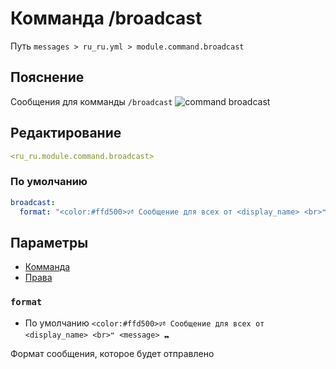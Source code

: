 # Комманда /broadcast
Путь `messages > ru_ru.yml > module.command.broadcast`

## Пояснение
Сообщения для комманды `/broadcast`
![command broadcast](/commandbroadcast.png)

## Редактирование
```yaml
<ru_ru.module.command.broadcast>
```

### По умолчанию
```yaml
broadcast:
  format: "<color:#ffd500>🕫 Сообщение для всех от <display_name> <br>❝ <message> ❠"
```

## Параметры

- [Комманда](/en/commands/module/command/broadcast/)
- [Права](/en/permissions/module/command/broadcast/)

### `format`
- По умолчанию `<color:#ffd500>🕫 Сообщение для всех от <display_name> <br>❝ <message> ❠`

Формат сообщения, которое будет отправлено

